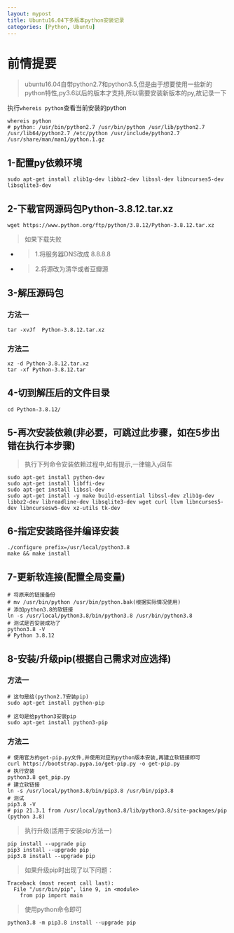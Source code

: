 ```yaml
---
layout: mypost
title: Ubuntu16.04下多版本python安装记录
categories: [Python, Ubuntu]
---
```


# 前情提要
> ubuntu16.04自带python2.7和python3.5,但是由于想要使用一些新的python特性,py3.6以后的版本才支持,所以需要安装新版本的py,故记录一下

执行`whereis python`查看当前安装的python

```shell
whereis python
# python: /usr/bin/python2.7 /usr/bin/python /usr/lib/python2.7 /usr/lib64/python2.7 /etc/python /usr/include/python2.7 /usr/share/man/man1/python.1.gz
```

## 1-配置py依赖环境

```shell
sudo apt-get install zlib1g-dev libbz2-dev libssl-dev libncurses5-dev libsqlite3-dev
```

## 2-下载官网源码包Python-3.8.12.tar.xz

```shell
wget https://www.python.org/ftp/python/3.8.12/Python-3.8.12.tar.xz
```

> 如果下载失败

+ > 1.将服务器DNS改成 8.8.8.8
+ > 2.将源改为清华或者豆瓣源

## 3-解压源码包

### 方法一

```shell
tar -xvJf  Python-3.8.12.tar.xz
```

### 方法二

```shell
xz -d Python-3.8.12.tar.xz
tar -xf Python-3.8.12.tar
```

## 4-切到解压后的文件目录

```shell
cd Python-3.8.12/
```

## 5-再次安装依赖(非必要，可跳过此步骤，如在5步出错在执行本步骤)

> 执行下列命令安装依赖过程中,如有提示,一律输入`y`回车

```shell
sudo apt-get install python-dev
sudo apt-get install libffi-dev
sudo apt-get install libssl-dev
sudo apt-get install -y make build-essential libssl-dev zlib1g-dev libbz2-dev libreadline-dev libsqlite3-dev wget curl llvm libncurses5-dev libncursesw5-dev xz-utils tk-dev
```

## 6-指定安装路径并编译安装

```shell
./configure prefix=/usr/local/python3.8
make && make install
```

## 7-更新软连接(配置全局变量)

```shell
# 将原来的链接备份
# mv /usr/bin/python /usr/bin/python.bak(根据实际情况使用)
# 添加python3.8的软链接
ln -s /usr/local/python3.8/bin/python3.8 /usr/bin/python3.8
# 测试是否安装成功了
python3.8 -V
# Python 3.8.12
```

## 8-安装/升级pip(根据自己需求对应选择)

### 方法一

```shell
# 这句是给(python2.7安装pip)
sudo apt-get install python-pip
```

```shell
# 这句是给python3安装pip
sudo apt-get install python3-pip
```

### 方法二

```shell
# 使用官方的get-pip.py文件,并使用对应的python版本安装,再建立软链接即可
curl https://bootstrap.pypa.io/get-pip.py -o get-pip.py
# 执行安装
python3.8 get_pip.py
# 建立软链接
ln -s /usr/local/python3.8/bin/pip3.8 /usr/bin/pip3.8
# 测试
pip3.8 -V
# pip 21.3.1 from /usr/local/python3.8/lib/python3.8/site-packages/pip (python 3.8)
```

> 执行升级(适用于安装pip方法一)

```shell
pip install --upgrade pip
pip3 install --upgrade pip
pip3.8 install --upgrade pip
```

> 如果升级pip时出现了以下问题：

```shell
Traceback (most recent call last):
  File "/usr/bin/pip", line 9, in <module>
    from pip import main
```

> 使用python命令即可

```shell
python3.8 -m pip3.8 install --upgrade pip
```